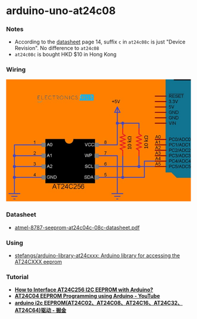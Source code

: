 arduino-uno-at24c08
====================
### Notes
- According to the [datasheet](atmel-8787-seeprom-at24c04c-08c-datasheet.pdf) page 14, suffix `c` in `at24c08c` is just "Device Revision". No difference to `at24c08`
- `at24c08c` is bought HKD $10 in Hong Kong 

### Wiring
![](Arduino-AT24C256-EEPROM-Circuit-Diagram.jpg)

### Datasheet
- [atmel-8787-seeprom-at24c04c-08c-datasheet.pdf](atmel-8787-seeprom-at24c04c-08c-datasheet.pdf)

### Using
- [stefangs/arduino-library-at24cxxx: Arduino library for accessing the AT24CXXX eeprom](https://github.com/stefangs/arduino-library-at24cxxx)

### Tutorial
- [**How to Interface AT24C256 I2C EEPROM with Arduino?**](https://www.electronicshub.org/arduino-at24c256-eeprom/)
- [**AT24C04 EEPROM Programming using Arduino - YouTube**](https://www.youtube.com/watch?v=urfhXmCd-uA)
- [**arduino i2c EEPROM(AT24C02、AT24C08、AT24C16、AT24C32、AT24C64)驱动 - 掘金**](https://juejin.cn/post/7218550671833038885)

